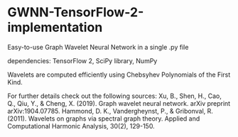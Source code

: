 # GWNN-TensorFlow-2-implementation
Easy-to-use Graph Wavelet Neural Network in a single .py file

dependencies: TensorFlow 2, SciPy library, NumPy

Wavelets are computed efficiently using Chebsyhev Polynomials of the First Kind.

For further details check out the following sources:
Xu, B., Shen, H., Cao, Q., Qiu, Y., & Cheng, X. (2019). Graph wavelet neural network. arXiv preprint arXiv:1904.07785.
Hammond, D. K., Vandergheynst, P., & Gribonval, R. (2011). Wavelets on graphs via spectral graph theory. Applied and Computational Harmonic Analysis, 30(2), 129-150.
